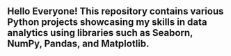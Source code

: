 ## Hello Everyone! This repository contains various Python projects showcasing my skills in data analytics using libraries such as Seaborn, NumPy, Pandas, and Matplotlib.
